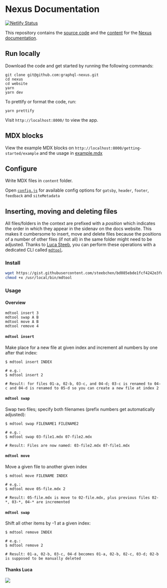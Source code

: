 # Nexus Documentation

[![Netlify Status](https://api.netlify.com/api/v1/badges/daf3b1fe-4f28-491b-a431-ce8cce94e291/deploy-status)](https://app.netlify.com/sites/nexus-docs/deploys)

This repository contains the [source code](./src) and the [content](./content) for the [Nexus documentation](/).

## Run locally

Download the code and get started by running the following commands:

```
git clone git@github.com:graphql-nexus.git
cd nexus
cd website
yarn
yarn dev
```

To prettify or format the code, run: 

```
yarn prettify
```

Visit `http://localhost:8000/` to view the app.

## MDX blocks 

View the example MDX blocks on `http://localhost:8000/getting-started/example` and the usage in [example.mdx](./content/01-getting-started/04-example.mdx)

## Configure

Write MDX files in `content` folder.

Open [`config.js`](./config.js) for available config options for `gatsby`, `header`, `footer`, `feedback` and `siteMetadata`



## Inserting, moving and deleting files

All files/folders in the context are prefixed with a _position_ which indicates the order in which they appear in the sidenav on the docs website. This makes it cumbersome to insert, move and delete files because the positions of a number of other files (if not all) in the same folder might need to be adjusted. Thanks to [Luca Steeb](https://github.com/steebchen/), you can perform these operations with a dedicated CLI called [`mdtool`](https://gist.githubusercontent.com/steebchen/bd085ebde1fcf4242e3fdd0df4d202a6/raw/c04e3d262eb6a302a9fab98f6428fec9329681e2/mdtool).

### Install

```bash
wget https://gist.githubusercontent.com/steebchen/bd085ebde1fcf4242e3fdd0df4d202a6/raw/c04e3d262eb6a302a9fab98f6428fec9329681e2/mdtool -qO /usr/local/bin/mdtool
chmod +x /usr/local/bin/mdtool
```

### Usage

#### Overview

```
mdtool insert 3
mdtool swap A B
mdtool move A B 
mdtool remove 4
```

#### `mdtool insert`

Make place for a new file at given index and increment all numbers by one after that index:

```
$ mdtool insert INDEX

# e.g.:
$ mdtool insert 2 

# Result: for files 01-a, 02-b, 03-c, and 04-d; 03-c is renamed to 04-c and 04-d is renamed to 05-d so you can create a new file at index 2
```

#### `mdtool swap`

Swap two files; specify both filenames (prefix numbers get automatically adjusted):

```
$ mdtool swap FILENAME1 FILENAME2

# e.g.:
$ mdtool swap 03-file1.mdx 07-file2.mdx  

# Result: Files are now named: 03-file2.mdx 07-file1.mdx
```

#### `mdtool move`

Move a given file to another given index

```
$ mdtool move FILENAME INDEX

# e.g.:
$ mdtool move 05-file.mdx 2  

# Result: 05-file.mdx is move to 02-file.mdx, plus previous files 02-*, 03-*, 04-* are incremented
```


#### `mdtool swap`

Shift all other items by -1 at a given index:

```
$ mdtool remove INDEX

# e.g.:
$ mdtool remove 2 

# Result: 01-a, 02-b, 03-c, 04-d becomes 01-a, 02-b, 02-c, 03-d; 02-b is supposed to be manually deleted
```

#### Thanks Luca

![](https://imgur.com/LJ0FGHk.png)
